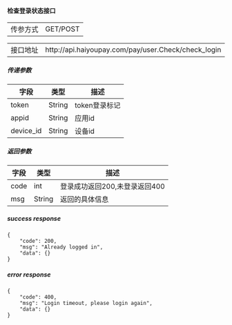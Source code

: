 #### 检查登录状态接口
<table>
	<tr>
		<td>传参方式</td>
		<td>GET/POST</td>
	</tr>
</table>
<table>
	<tr>
		<td>接口地址</td>
        <td>http://api.haiyoupay.com/pay/user.Check/check_login</td>
	</tr>
</table>



##### 传递参数
|字段|类型|描述|
|-|-|-|
|token|String|token登录标记|
|appid|String|应用id|
|device_id|String|设备id|

##### 返回参数
|字段|类型|描述|
|-|-|-|
|code|int|登录成功返回200,未登录返回400|
|msg|String|返回的具体信息|

##### success response
```
{
    "code": 200,
    "msg": "Already logged in",
    "data": {}
}
```

##### error response
```
{
    "code": 400,
    "msg": "Login timeout, please login again",
    "data": {}
}
```



